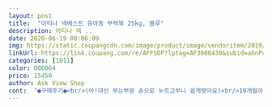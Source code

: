 ```yaml
---
layout: post 
title:  "아티나 넥베스트 유아동 부력복 25kg, 블루" 
description: 아티나 넥 ..
date: 2020-06-19 08:06:09 
img: https://static.coupangcdn.com/image/product/image/vendoritem/2019/04/22/3831061547/abe47ba2-4623-4b3a-b052-53c3888be630.jpg 
linkUrl: https://link.coupang.com/re/AFFSDP?lptag=AF3600438&subid=ahnPublicAsk&pageKey=112521977&itemId=338460939&vendorItemId=3831061547&traceid=V0-113-f79ca676e7e8c47e 
categories: [1011] 
color: 006064 
price: 15450 
author: Ask View Shop 
cont:  "●구매후기●<br/>(아!대신 부는부분 손으로 누르고부니 쉽게됏어요)<br/>19개월아기도 좋은지 한참을 갖고 놀더라는ㅋ<br/>1번튜브부터 바람을 넣고 2번튜브에 바람을 넣어야 해요.<br/><br/>25키로까지라니 오래 쓰길 바랍니다^^<br/>25키로까지쓰니 구멍나는게아닌이상 몇년쓸거같아요<br/>25킬로까지 감당 가능하다고 나와있는<br/>33갤아기  13키로 나가구요<br/>4세 32개월 15kg 남자아이 적당한 사이즈에요.<br/> 25kg까지 사용가능해서 아이만 거부감 없다면 오래 사용할수 있을것 같아요.<br/><br/>5세 여자아이가 사용할 계획이라서<br/>6세 아들내미 여름 준비로 구매했습니다.<br/><br/>✔️후기<br/>가격대비 안전하고 튼튼한 제품이에요 꼭 추천드려요.<br/><br/>가벼워서 아이가 안 쓸때도 어른 팔에 끼워서<br/>가슴쪽 잠금 버클에도 쉽게 풀어지지 않게<br/>간혹가다 물살이나 바람에 의해서<br/>같다는 생각이 들었어요.<br/> 일반적인 튜브는 바람을 빼고<br/>같이 눌러줘야 풀려요<br/>공기가 부족했는지 머리가 좀 아프더라구요.<br/><br/>공기주입은 90%만 넣어도 적당해요.<br/><br/>구명조끼보다 훨 좋은듯<br/>그래서 요제품써봤는데<br/>그래서 워터파크놀러갈때마다 좀 거슬렷어요<br/>그래서 이번에는 아티나 넥베스트에 도전했어요.<br/><br/>그러니 이제 이 지긋지긋한 코로나만 좀 끝나면<br/>그러면서 바닥이 바다라며 헤엄치는 시늉을 하네요<br/>그리고 버클은 2중 잠금입니다<br/>그리고 연결 부분이 든든한 버클형식으로 되어 있어서<br/>기본적으로 풍선부시는분들이라면 큰 어려움없이 잘 되실거같아요<br/>내년까지 큰아이가 잘 놀고<br/>냄새빠지라고 발코니에 하루정도 놔둘려구요.<br/><br/>너무 마음에 들어요.<br/><br/>넣기에는 좀 힘들더라구요.<br/> 바람 넣는게 다 그렇듯이<br/>다른 구명조끼같은 제품들은 다 커보이고<br/>다른거보다는 쉬운편이라고 하긴 해요.<br/><br/>다만 다른후기처럼 냄새가 많이 나긴 나네요.<br/><br/>다만 바람 빼려는데 고무가 참 빡빡합니다<br/>단일의 쨍쨍한 색이기 때문에<br/>단점은 여자인 제가 입으로 바람을 빵빵하게<br/>담배도 피우지않고 딱히 폐활량이 나쁘다고<br/>대체적으로 만족스러운 편이어서<br/>되게 쉽게 훅 불어졋어요<br/>둘째아이한테 물려주면 될 것 같습니다!!<br/>들어간 튜브가 어깨의 위아래에서 부력감을 주기 때문에<br/>만큼 여름에 초등학교 저학년 어린이들이<br/>많이 차지하는게 흠인데, 요 조끼는 그런 걱정이 없어서<br/>맘껏 물놀이를 할 수있는 가장 편리한 아이템이라고<br/>매년 바닥분수가 있는 공원이나<br/>몇년전에 다른 온라인 쇼핑몰에서<br/>모르긴 몰라도 하나두개쯤은 더 추가주문해야 할텐데<br/>목을 조인달까?  전 개인적으로 그느낌이 싫고 불편햇거든요<br/>무엇보다 동일 상품을 사용하셨던 분들의 리뷰가<br/>물놀이 한번 가려면 짐이 엄청 많잖아요!?<br/>물놀이갈때 짐도 많은데 바람빼면<br/>물놀이를 워낙 좋아해서<br/>물에들어갔을때 조끼가 물위로뜨면서<br/>뭣보다 아이가 맘에 들어해요<br/>바람 주입구도 두툼하고 큼직하게 튼튼해 보이고<br/>바람넣기 쉽다고 하는데<br/>바람빼고나니 부피가 확작아지니 들고다니기도 넘좋아요<br/>바람뺄때도 마개부분 손가락으로 잡고 누르면서 바람빼니<br/>바람을 빼면 정말 얇고 작기 때문에<br/>바람을 빼서 돌돌 말어주면 부피도 작아서 좋습니다.<br/><br/>박스크기가 생각보다 작았음.<br/><br/>버클은 원터치로 쉽게 잠금이 가능하지만 이중버클장착으로 쉽게 풀리진 않아요.<br/><br/>버클줄이는건 애기가 마른편이라서 최대치로 쫙줄여서<br/>보관하기가 힘들어서 어쩔 수 없이 부피를<br/>보통 성인인 우리가 써봐도 구명조끼는 입으면<br/>보통 잠금 푸는 부분과 조그맣게 튀어나온 부분도<br/>보통같앗으면 새로운거사서 해보자하면 겁이많아서<br/>보호자 입장에서는 좀 안심이 될 것 같아요.<br/><br/>부드럽고 말랑말랑한 느낌이라<br/>부피가 상당햇는데 올여름엔 요고로 정착입니당<br/>불상사가 어느정도 예비되는게 좋은 것 같아요.<br/><br/>불어보니 다른 튜브들보다<br/>사이에 핑크색상이 이미 동나버려서<br/>사이즈맞는거 찾기가 넘 힘들더라구요<br/>사진에는 녹색 단일 색상으로 보이던데<br/>색깔도 정말 멀리서도 한눈에 들어올 수 있는<br/>색상도 사진보다 실물이 훨씬 나아요ㅋㅋ<br/>색상도 형광이라 금방 눈에 띄어서 좋구요<br/>생각 안하고 살았는데 바람 집어넣다가<br/>생각합니다.<br/> 가격도 저렴하고,<br/>설명이나 후기에 꼭 입으로 불라고해서 입으로 불엇고<br/>손가락이 아플정도에요<br/>손펌프 조심해서 잘 사용하니 괜찮네요<br/>수영장가서 거부할까봐 목욕할때 미리 적응시키기 위해서 미리 준비했어요.<br/><br/>수영장같은데가거나해서 늘 튜브담당인 남편이 바람넣고뺄때<br/>수월하게됏구요<br/>스윔비 , 자동차 보행기튜브 다거부했어요.<br/> 무서워 하더라구요.<br/><br/>신랑이 다시 입으로 해보고는<br/>실제로 받아보니, 겉은 투명한 푸른색이고<br/>아이들이 중간에 놀다 풀르지 못하기 때문에<br/>아직 5킬로 여유가 있어서 딱 예쁘게 맞는 것 같아요!<br/>아직 실전에서 사용해보지는 않았지만<br/>아직 풀장이나 욕조에서 사용한것은 아니지만 맘에 드네요<br/>아직도 잘 쓰고 있어서 믿고 아이꺼도 구매했습니다.<br/><br/>아티나 성인용 구명조끼를 구매해서<br/>안전상으로는 빡빡한게 좋은건데 보관하려 바람 빼려니<br/>안쪽에 녹색으로 되어 투톤 색깔이네요<br/>애기가 날씬한편인지라  더 그랫구요<br/>애기가입어보더니 좋은지 막 뛰어다니더라구요<br/>애기들은 그런거쓰면 더더욱 불편할거같았구요<br/>어느정도 바람이 좀 투입되면 그 담부터는 쉬운데<br/>어린 아이가 혼자 벗기에는 좀 힘들 것 같아요!<br/>어린 아이에겐 좋은거 같아요(가지고 놀다 풀릴수 있으니까요)<br/>어차피 어린 아이들이 많은 집이라서<br/>엄청 안 빠지네요<br/>여름에 물놀이가서 아기 수영연습 시킬려고 평이 좋아서 선택함.<br/><br/>올해는 새로운거에 도전해볼려고삿네요<br/>요고는 색깔부터 맘에들엇는지 해보자니까 바로 오케이해서<br/>요즘 한창 핑크핑크좋아해서 핑크에빠져있는지라<br/>우리 아이가 사고 안치고 제대로 놀고 있나<br/>움직이기도 괜찮은거 같아요<br/>워터파크, 계곡과 바다에 몇번씩 다니는데<br/>유아용 구명조끼도 작아져서 못 입겠네요!<br/>이때동안 타사제품 튜브 다 거부하고 넥베스트에 적응한것 같아 다행이에요.<br/>  수영장가서도 꼭 적응하길 바라며<br/>이번 제품을 사용해보고 그때 다른 색상으로<br/>이아이 저아이 섞인 상태에서<br/>이음새가 단단하니까<br/>이제 34개월 되어가는 아이인데 사이즈는 괜찮네요<br/>이제 본격적으로 여름이 되어 물놀이를 가게되면<br/>이중튜브로 설계되어있어 외튜브에 바람이 빠져도 내부튜브로 이중적 보호가 되어 안정감이 있어요.<br/><br/>일단 조끼식으로 디자인 되어있고 바람이 빵빵하게<br/>입으로는 영 힘들어서 작은 손펌프 사용했어요.<br/><br/>작년까진 보행기튜브 썻는데<br/>잠금 해제 버튼이 하나 더 있네요.<br/><br/>장점부터 말하자며<br/>저 또한 이번 여름에 잘 사용할 수 있을 것 같아요.<br/><br/>저처럼 어린 자녀가 있으신 부모님들은 아시겠지만<br/>좋을 것 같은데 말이죠 ㅠㅠ<br/>주문해도 괜찮을 것 같다는 생각이 드네요.<br/><br/>지레 겁먹고 거부부터하는 애기인데<br/>집에있는건 바람넣는게아니고 자체적으로 부피있는거라<br/>쨍쨍한 핑크색을 원했는데 잠깐 고민하던<br/>쪼꼼 놀랫어요ㅎ<br/>착용불편함도 없고 안정감이 있어 아이도 적응을 잘한것 같아요.<br/><br/>착용샷은 20킬로 여자 유치원 아이 사진입니다<br/>착용해보니 딱됐더라구요 쉽게 빠질거같진않앗어요<br/>처음 박스에 포장되어 왔는데<br/>처음 본 물건인데도 아이는 팔을 넣어봅니다^^;<br/>처음에 아이가 무서워 했지만 손잡아주고 천천히 적응시켰더니 잼있어하네요.<br/><br/>처음에 집에 있는 펌프로 넣었다가 이상함을 감지하고 입으로 불어넣었어요.<br/> ^^;<br/>처음에는 요령이 없어서 그런지<br/>첫바람을 주입하는게 너무 힘들었어요.<br/><br/>크기도 작고 가벼워서 갖고 다니기 딱 좋아요.<br/><br/>튜브가 날라가거나 아이 몸에서 빠져버리는<br/>펌프없이 입으로만 바람불어도 간편하게 완성가능하더라구요.<br/><br/>피서를 떠나면 정말 유용하게 사용될 수 있을 것 같아요.<br/><br/>핑크주문햇는데 보자마자 자기꺼인지 알고 달려오더라구요<br/>할 수 없이 그린색을 주문했습니다.<br/><br/>확인하기도 편한 것 같아요.<br/><br/>휴가때 짐많은 저희집 같은 경우에 꼭 필요한 제품인 것<br/>흔히 볼 수 있는 튜브형보다 훨씬 더 착용감이 있는 것 같아요<br/>힘들어보엿는데 요고는 넘쉽게되서 안미안해도되겟어요<br/>(아!대신 부는부분 손으로 누르고부니 쉽게됏어요)<br/>19개월아기도 좋은지 한참을 갖고 놀더라는ㅋ<br/>1번튜브부터 바람을 넣고 2번튜브에 바람을 넣어야 해요.<br/><br/>25키로까지라니 오래 쓰길 바랍니다^^<br/>25키로까지쓰니 구멍나는게아닌이상 몇년쓸거같아요<br/>25킬로까지 감당 가능하다고 나와있는<br/>33갤아기  13키로 나가구요<br/>4세 32개월 15kg 남자아이 적당한 사이즈에요.<br/> 25kg까지 사용가능해서 아이만 거부감 없다면 오래 사용할수 있을것 같아요.<br/><br/>5세 여자아이가 사용할 계획이라서<br/>6세 아들내미 여름 준비로 구매했습니다.<br/><br/>✔️후기<br/>가격대비 안전하고 튼튼한 제품이에요 꼭 추천드려요.<br/><br/>가벼워서 아이가 안 쓸때도 어른 팔에 끼워서<br/>가슴쪽 잠금 버클에도 쉽게 풀어지지 않게<br/>간혹가다 물살이나 바람에 의해서<br/>같다는 생각이 들었어요.<br/> 일반적인 튜브는 바람을 빼고<br/>같이 눌러줘야 풀려요<br/>공기가 부족했는지 머리가 좀 아프더라구요.<br/><br/>공기주입은 90%만 넣어도 적당해요.<br/><br/>구명조끼보다 훨 좋은듯<br/>그래서 요제품써봤는데<br/>그래서 워터파크놀러갈때마다 좀 거슬렷어요<br/>그래서 이번에는 아티나 넥베스트에 도전했어요.<br/><br/>그러니 이제 이 지긋지긋한 코로나만 좀 끝나면<br/>그러면서 바닥이 바다라며 헤엄치는 시늉을 하네요<br/>그리고 버클은 2중 잠금입니다<br/>그리고 연결 부분이 든든한 버클형식으로 되어 있어서<br/>기본적으로 풍선부시는분들이라면 큰 어려움없이 잘 되실거같아요<br/>내년까지 큰아이가 잘 놀고<br/>냄새빠지라고 발코니에 하루정도 놔둘려구요.<br/><br/>너무 마음에 들어요.<br/><br/>넣기에는 좀 힘들더라구요.<br/> 바람 넣는게 다 그렇듯이<br/>다른 구명조끼같은 제품들은 다 커보이고<br/>다른거보다는 쉬운편이라고 하긴 해요.<br/><br/>다만 다른후기처럼 냄새가 많이 나긴 나네요.<br/><br/>다만 바람 빼려는데 고무가 참 빡빡합니다<br/>단일의 쨍쨍한 색이기 때문에<br/>단점은 여자인 제가 입으로 바람을 빵빵하게<br/>담배도 피우지않고 딱히 폐활량이 나쁘다고<br/>대체적으로 만족스러운 편이어서<br/>되게 쉽게 훅 불어졋어요<br/>둘째아이한테 물려주면 될 것 같습니다!!<br/>들어간 튜브가 어깨의 위아래에서 부력감을 주기 때문에<br/>만큼 여름에 초등학교 저학년 어린이들이<br/>많이 차지하는게 흠인데, 요 조끼는 그런 걱정이 없어서<br/>맘껏 물놀이를 할 수있는 가장 편리한 아이템이라고<br/>매년 바닥분수가 있는 공원이나<br/>몇년전에 다른 온라인 쇼핑몰에서<br/>모르긴 몰라도 하나두개쯤은 더 추가주문해야 할텐데<br/>목을 조인달까?  전 개인적으로 그느낌이 싫고 불편햇거든요<br/>무엇보다 동일 상품을 사용하셨던 분들의 리뷰가<br/>물놀이 한번 가려면 짐이 엄청 많잖아요!?<br/>물놀이갈때 짐도 많은데 바람빼면<br/>물놀이를 워낙 좋아해서<br/>물에들어갔을때 조끼가 물위로뜨면서<br/>뭣보다 아이가 맘에 들어해요<br/>바람 주입구도 두툼하고 큼직하게 튼튼해 보이고<br/>바람넣기 쉽다고 하는데<br/>바람빼고나니 부피가 확작아지니 들고다니기도 넘좋아요<br/>바람뺄때도 마개부분 손가락으로 잡고 누르면서 바람빼니<br/>바람을 빼면 정말 얇고 작기 때문에<br/>바람을 빼서 돌돌 말어주면 부피도 작아서 좋습니다.<br/><br/>박스크기가 생각보다 작았음.<br/><br/>버클은 원터치로 쉽게 잠금이 가능하지만 이중버클장착으로 쉽게 풀리진 않아요.<br/><br/>버클줄이는건 애기가 마른편이라서 최대치로 쫙줄여서<br/>보관하기가 힘들어서 어쩔 수 없이 부피를<br/>보통 성인인 우리가 써봐도 구명조끼는 입으면<br/>보통 잠금 푸는 부분과 조그맣게 튀어나온 부분도<br/>보통같앗으면 새로운거사서 해보자하면 겁이많아서<br/>보호자 입장에서는 좀 안심이 될 것 같아요.<br/><br/>부드럽고 말랑말랑한 느낌이라<br/>부피가 상당햇는데 올여름엔 요고로 정착입니당<br/>불상사가 어느정도 예비되는게 좋은 것 같아요.<br/><br/>불어보니 다른 튜브들보다<br/>사이에 핑크색상이 이미 동나버려서<br/>사이즈맞는거 찾기가 넘 힘들더라구요<br/>사진에는 녹색 단일 색상으로 보이던데<br/>색깔도 정말 멀리서도 한눈에 들어올 수 있는<br/>색상도 사진보다 실물이 훨씬 나아요ㅋㅋ<br/>색상도 형광이라 금방 눈에 띄어서 좋구요<br/>생각 안하고 살았는데 바람 집어넣다가<br/>생각합니다.<br/> 가격도 저렴하고,<br/>설명이나 후기에 꼭 입으로 불라고해서 입으로 불엇고<br/>손가락이 아플정도에요<br/>손펌프 조심해서 잘 사용하니 괜찮네요<br/>수영장가서 거부할까봐 목욕할때 미리 적응시키기 위해서 미리 준비했어요.<br/><br/>수영장같은데가거나해서 늘 튜브담당인 남편이 바람넣고뺄때<br/>수월하게됏구요<br/>스윔비 , 자동차 보행기튜브 다거부했어요.<br/> 무서워 하더라구요.<br/><br/>신랑이 다시 입으로 해보고는<br/>실제로 받아보니, 겉은 투명한 푸른색이고<br/>아이들이 중간에 놀다 풀르지 못하기 때문에<br/>아직 5킬로 여유가 있어서 딱 예쁘게 맞는 것 같아요!<br/>아직 실전에서 사용해보지는 않았지만<br/>아직 풀장이나 욕조에서 사용한것은 아니지만 맘에 드네요<br/>아직도 잘 쓰고 있어서 믿고 아이꺼도 구매했습니다.<br/><br/>아티나 성인용 구명조끼를 구매해서<br/>안전상으로는 빡빡한게 좋은건데 보관하려 바람 빼려니<br/>안쪽에 녹색으로 되어 투톤 색깔이네요<br/>애기가 날씬한편인지라  더 그랫구요<br/>애기가입어보더니 좋은지 막 뛰어다니더라구요<br/>애기들은 그런거쓰면 더더욱 불편할거같았구요<br/>어느정도 바람이 좀 투입되면 그 담부터는 쉬운데<br/>어린 아이가 혼자 벗기에는 좀 힘들 것 같아요!<br/>어린 아이에겐 좋은거 같아요(가지고 놀다 풀릴수 있으니까요)<br/>어차피 어린 아이들이 많은 집이라서<br/>엄청 안 빠지네요<br/>여름에 물놀이가서 아기 수영연습 시킬려고 평이 좋아서 선택함.<br/><br/>올해는 새로운거에 도전해볼려고삿네요<br/>요고는 색깔부터 맘에들엇는지 해보자니까 바로 오케이해서<br/>요즘 한창 핑크핑크좋아해서 핑크에빠져있는지라<br/>우리 아이가 사고 안치고 제대로 놀고 있나<br/>움직이기도 괜찮은거 같아요<br/>워터파크, 계곡과 바다에 몇번씩 다니는데<br/>유아용 구명조끼도 작아져서 못 입겠네요!<br/>이때동안 타사제품 튜브 다 거부하고 넥베스트에 적응한것 같아 다행이에요.<br/>  수영장가서도 꼭 적응하길 바라며<br/>이번 제품을 사용해보고 그때 다른 색상으로<br/>이아이 저아이 섞인 상태에서<br/>이음새가 단단하니까<br/>이제 34개월 되어가는 아이인데 사이즈는 괜찮네요<br/>이제 본격적으로 여름이 되어 물놀이를 가게되면<br/>이중튜브로 설계되어있어 외튜브에 바람이 빠져도 내부튜브로 이중적 보호가 되어 안정감이 있어요.<br/><br/>일단 조끼식으로 디자인 되어있고 바람이 빵빵하게<br/>입으로는 영 힘들어서 작은 손펌프 사용했어요.<br/><br/>작년까진 보행기튜브 썻는데<br/>잠금 해제 버튼이 하나 더 있네요.<br/><br/>장점부터 말하자며<br/>저 또한 이번 여름에 잘 사용할 수 있을 것 같아요.<br/><br/>저처럼 어린 자녀가 있으신 부모님들은 아시겠지만<br/>좋을 것 같은데 말이죠 ㅠㅠ<br/>주문해도 괜찮을 것 같다는 생각이 드네요.<br/><br/>지레 겁먹고 거부부터하는 애기인데<br/>집에있는건 바람넣는게아니고 자체적으로 부피있는거라<br/>쨍쨍한 핑크색을 원했는데 잠깐 고민하던<br/>쪼꼼 놀랫어요ㅎ<br/>착용불편함도 없고 안정감이 있어 아이도 적응을 잘한것 같아요.<br/><br/>착용샷은 20킬로 여자 유치원 아이 사진입니다<br/>착용해보니 딱됐더라구요 쉽게 빠질거같진않앗어요<br/>처음 박스에 포장되어 왔는데<br/>처음 본 물건인데도 아이는 팔을 넣어봅니다^^;<br/>처음에 아이가 무서워 했지만 손잡아주고 천천히 적응시켰더니 잼있어하네요.<br/><br/>처음에 집에 있는 펌프로 넣었다가 이상함을 감지하고 입으로 불어넣었어요.<br/> ^^;<br/>처음에는 요령이 없어서 그런지<br/>첫바람을 주입하는게 너무 힘들었어요.<br/><br/>크기도 작고 가벼워서 갖고 다니기 딱 좋아요.<br/><br/>튜브가 날라가거나 아이 몸에서 빠져버리는<br/>펌프없이 입으로만 바람불어도 간편하게 완성가능하더라구요.<br/><br/>피서를 떠나면 정말 유용하게 사용될 수 있을 것 같아요.<br/><br/>핑크주문햇는데 보자마자 자기꺼인지 알고 달려오더라구요<br/>할 수 없이 그린색을 주문했습니다.<br/><br/>확인하기도 편한 것 같아요.<br/><br/>휴가때 짐많은 저희집 같은 경우에 꼭 필요한 제품인 것<br/>흔히 볼 수 있는 튜브형보다 훨씬 더 착용감이 있는 것 같아요<br/>힘들어보엿는데 요고는 넘쉽게되서 안미안해도되겟어요<br/>(아!대신 부는부분 손으로 누르고부니 쉽게됏어요)<br/>19개월아기도 좋은지 한참을 갖고 놀더라는ㅋ<br/>1번튜브부터 바람을 넣고 2번튜브에 바람을 넣어야 해요.<br/><br/>25키로까지라니 오래 쓰길 바랍니다^^<br/>25키로까지쓰니 구멍나는게아닌이상 몇년쓸거같아요<br/>25킬로까지 감당 가능하다고 나와있는<br/>33갤아기  13키로 나가구요<br/>4세 32개월 15kg 남자아이 적당한 사이즈에요.<br/> 25kg까지 사용가능해서 아이만 거부감 없다면 오래 사용할수 있을것 같아요.<br/><br/>5세 여자아이가 사용할 계획이라서<br/>6세 아들내미 여름 준비로 구매했습니다.<br/><br/>✔️후기<br/>가격대비 안전하고 튼튼한 제품이에요 꼭 추천드려요.<br/><br/>가벼워서 아이가 안 쓸때도 어른 팔에 끼워서<br/>가슴쪽 잠금 버클에도 쉽게 풀어지지 않게<br/>간혹가다 물살이나 바람에 의해서<br/>같다는 생각이 들었어요.<br/> 일반적인 튜브는 바람을 빼고<br/>같이 눌러줘야 풀려요<br/>공기가 부족했는지 머리가 좀 아프더라구요.<br/><br/>공기주입은 90%만 넣어도 적당해요.<br/><br/>구명조끼보다 훨 좋은듯<br/>그래서 요제품써봤는데<br/>그래서 워터파크놀러갈때마다 좀 거슬렷어요<br/>그래서 이번에는 아티나 넥베스트에 도전했어요.<br/><br/>그러니 이제 이 지긋지긋한 코로나만 좀 끝나면<br/>그러면서 바닥이 바다라며 헤엄치는 시늉을 하네요<br/>그리고 버클은 2중 잠금입니다<br/>그리고 연결 부분이 든든한 버클형식으로 되어 있어서<br/>기본적으로 풍선부시는분들이라면 큰 어려움없이 잘 되실거같아요<br/>내년까지 큰아이가 잘 놀고<br/>냄새빠지라고 발코니에 하루정도 놔둘려구요.<br/><br/>너무 마음에 들어요.<br/><br/>넣기에는 좀 힘들더라구요.<br/> 바람 넣는게 다 그렇듯이<br/>다른 구명조끼같은 제품들은 다 커보이고<br/>다른거보다는 쉬운편이라고 하긴 해요.<br/><br/>다만 다른후기처럼 냄새가 많이 나긴 나네요.<br/><br/>다만 바람 빼려는데 고무가 참 빡빡합니다<br/>단일의 쨍쨍한 색이기 때문에<br/>단점은 여자인 제가 입으로 바람을 빵빵하게<br/>담배도 피우지않고 딱히 폐활량이 나쁘다고<br/>대체적으로 만족스러운 편이어서<br/>되게 쉽게 훅 불어졋어요<br/>둘째아이한테 물려주면 될 것 같습니다!!<br/>들어간 튜브가 어깨의 위아래에서 부력감을 주기 때문에<br/>만큼 여름에 초등학교 저학년 어린이들이<br/>많이 차지하는게 흠인데, 요 조끼는 그런 걱정이 없어서<br/>맘껏 물놀이를 할 수있는 가장 편리한 아이템이라고<br/>매년 바닥분수가 있는 공원이나<br/>몇년전에 다른 온라인 쇼핑몰에서<br/>모르긴 몰라도 하나두개쯤은 더 추가주문해야 할텐데<br/>목을 조인달까?  전 개인적으로 그느낌이 싫고 불편햇거든요<br/>무엇보다 동일 상품을 사용하셨던 분들의 리뷰가<br/>물놀이 한번 가려면 짐이 엄청 많잖아요!?<br/>물놀이갈때 짐도 많은데 바람빼면<br/>물놀이를 워낙 좋아해서<br/>물에들어갔을때 조끼가 물위로뜨면서<br/>뭣보다 아이가 맘에 들어해요<br/>바람 주입구도 두툼하고 큼직하게 튼튼해 보이고<br/>바람넣기 쉽다고 하는데<br/>바람빼고나니 부피가 확작아지니 들고다니기도 넘좋아요<br/>바람뺄때도 마개부분 손가락으로 잡고 누르면서 바람빼니<br/>바람을 빼면 정말 얇고 작기 때문에<br/>바람을 빼서 돌돌 말어주면 부피도 작아서 좋습니다.<br/><br/>박스크기가 생각보다 작았음.<br/><br/>버클은 원터치로 쉽게 잠금이 가능하지만 이중버클장착으로 쉽게 풀리진 않아요.<br/><br/>버클줄이는건 애기가 마른편이라서 최대치로 쫙줄여서<br/>보관하기가 힘들어서 어쩔 수 없이 부피를<br/>보통 성인인 우리가 써봐도 구명조끼는 입으면<br/>보통 잠금 푸는 부분과 조그맣게 튀어나온 부분도<br/>보통같앗으면 새로운거사서 해보자하면 겁이많아서<br/>보호자 입장에서는 좀 안심이 될 것 같아요.<br/><br/>부드럽고 말랑말랑한 느낌이라<br/>부피가 상당햇는데 올여름엔 요고로 정착입니당<br/>불상사가 어느정도 예비되는게 좋은 것 같아요.<br/><br/>불어보니 다른 튜브들보다<br/>사이에 핑크색상이 이미 동나버려서<br/>사이즈맞는거 찾기가 넘 힘들더라구요<br/>사진에는 녹색 단일 색상으로 보이던데<br/>색깔도 정말 멀리서도 한눈에 들어올 수 있는<br/>색상도 사진보다 실물이 훨씬 나아요ㅋㅋ<br/>색상도 형광이라 금방 눈에 띄어서 좋구요<br/>생각 안하고 살았는데 바람 집어넣다가<br/>생각합니다.<br/> 가격도 저렴하고,<br/>설명이나 후기에 꼭 입으로 불라고해서 입으로 불엇고<br/>손가락이 아플정도에요<br/>손펌프 조심해서 잘 사용하니 괜찮네요<br/>수영장가서 거부할까봐 목욕할때 미리 적응시키기 위해서 미리 준비했어요.<br/><br/>수영장같은데가거나해서 늘 튜브담당인 남편이 바람넣고뺄때<br/>수월하게됏구요<br/>스윔비 , 자동차 보행기튜브 다거부했어요.<br/> 무서워 하더라구요.<br/><br/>신랑이 다시 입으로 해보고는<br/>실제로 받아보니, 겉은 투명한 푸른색이고<br/>아이들이 중간에 놀다 풀르지 못하기 때문에<br/>아직 5킬로 여유가 있어서 딱 예쁘게 맞는 것 같아요!<br/>아직 실전에서 사용해보지는 않았지만<br/>아직 풀장이나 욕조에서 사용한것은 아니지만 맘에 드네요<br/>아직도 잘 쓰고 있어서 믿고 아이꺼도 구매했습니다.<br/><br/>아티나 성인용 구명조끼를 구매해서<br/>안전상으로는 빡빡한게 좋은건데 보관하려 바람 빼려니<br/>안쪽에 녹색으로 되어 투톤 색깔이네요<br/>애기가 날씬한편인지라  더 그랫구요<br/>애기가입어보더니 좋은지 막 뛰어다니더라구요<br/>애기들은 그런거쓰면 더더욱 불편할거같았구요<br/>어느정도 바람이 좀 투입되면 그 담부터는 쉬운데<br/>어린 아이가 혼자 벗기에는 좀 힘들 것 같아요!<br/>어린 아이에겐 좋은거 같아요(가지고 놀다 풀릴수 있으니까요)<br/>어차피 어린 아이들이 많은 집이라서<br/>엄청 안 빠지네요<br/>여름에 물놀이가서 아기 수영연습 시킬려고 평이 좋아서 선택함.<br/><br/>올해는 새로운거에 도전해볼려고삿네요<br/>요고는 색깔부터 맘에들엇는지 해보자니까 바로 오케이해서<br/>요즘 한창 핑크핑크좋아해서 핑크에빠져있는지라<br/>우리 아이가 사고 안치고 제대로 놀고 있나<br/>움직이기도 괜찮은거 같아요<br/>워터파크, 계곡과 바다에 몇번씩 다니는데<br/>유아용 구명조끼도 작아져서 못 입겠네요!<br/>이때동안 타사제품 튜브 다 거부하고 넥베스트에 적응한것 같아 다행이에요.<br/>  수영장가서도 꼭 적응하길 바라며<br/>이번 제품을 사용해보고 그때 다른 색상으로<br/>이아이 저아이 섞인 상태에서<br/>이음새가 단단하니까<br/>이제 34개월 되어가는 아이인데 사이즈는 괜찮네요<br/>이제 본격적으로 여름이 되어 물놀이를 가게되면<br/>이중튜브로 설계되어있어 외튜브에 바람이 빠져도 내부튜브로 이중적 보호가 되어 안정감이 있어요.<br/><br/>일단 조끼식으로 디자인 되어있고 바람이 빵빵하게<br/>입으로는 영 힘들어서 작은 손펌프 사용했어요.<br/><br/>작년까진 보행기튜브 썻는데<br/>잠금 해제 버튼이 하나 더 있네요.<br/><br/>장점부터 말하자며<br/>저 또한 이번 여름에 잘 사용할 수 있을 것 같아요.<br/><br/>저처럼 어린 자녀가 있으신 부모님들은 아시겠지만<br/>좋을 것 같은데 말이죠 ㅠㅠ<br/>주문해도 괜찮을 것 같다는 생각이 드네요.<br/><br/>지레 겁먹고 거부부터하는 애기인데<br/>집에있는건 바람넣는게아니고 자체적으로 부피있는거라<br/>쨍쨍한 핑크색을 원했는데 잠깐 고민하던<br/>쪼꼼 놀랫어요ㅎ<br/>착용불편함도 없고 안정감이 있어 아이도 적응을 잘한것 같아요.<br/><br/>착용샷은 20킬로 여자 유치원 아이 사진입니다<br/>착용해보니 딱됐더라구요 쉽게 빠질거같진않앗어요<br/>처음 박스에 포장되어 왔는데<br/>처음 본 물건인데도 아이는 팔을 넣어봅니다^^;<br/>처음에 아이가 무서워 했지만 손잡아주고 천천히 적응시켰더니 잼있어하네요.<br/><br/>처음에 집에 있는 펌프로 넣었다가 이상함을 감지하고 입으로 불어넣었어요.<br/> ^^;<br/>처음에는 요령이 없어서 그런지<br/>첫바람을 주입하는게 너무 힘들었어요.<br/><br/>크기도 작고 가벼워서 갖고 다니기 딱 좋아요.<br/><br/>튜브가 날라가거나 아이 몸에서 빠져버리는<br/>펌프없이 입으로만 바람불어도 간편하게 완성가능하더라구요.<br/><br/>피서를 떠나면 정말 유용하게 사용될 수 있을 것 같아요.<br/><br/>핑크주문햇는데 보자마자 자기꺼인지 알고 달려오더라구요<br/>할 수 없이 그린색을 주문했습니다.<br/><br/>확인하기도 편한 것 같아요.<br/><br/>휴가때 짐많은 저희집 같은 경우에 꼭 필요한 제품인 것<br/>흔히 볼 수 있는 튜브형보다 훨씬 더 착용감이 있는 것 같아요<br/>힘들어보엿는데 요고는 넘쉽게되서 안미안해도되겟어요<br/>(아!대신 부는부분 손으로 누르고부니 쉽게됏어요)<br/>19개월아기도 좋은지 한참을 갖고 놀더라는ㅋ<br/>1번튜브부터 바람을 넣고 2번튜브에 바람을 넣어야 해요.<br/><br/>25키로까지라니 오래 쓰길 바랍니다^^<br/>25키로까지쓰니 구멍나는게아닌이상 몇년쓸거같아요<br/>25킬로까지 감당 가능하다고 나와있는<br/>33갤아기  13키로 나가구요<br/>4세 32개월 15kg 남자아이 적당한 사이즈에요.<br/> 25kg까지 사용가능해서 아이만 거부감 없다면 오래 사용할수 있을것 같아요.<br/><br/>5세 여자아이가 사용할 계획이라서<br/>6세 아들내미 여름 준비로 구매했습니다.<br/><br/>✔️후기<br/>가격대비 안전하고 튼튼한 제품이에요 꼭 추천드려요.<br/><br/>가벼워서 아이가 안 쓸때도 어른 팔에 끼워서<br/>가슴쪽 잠금 버클에도 쉽게 풀어지지 않게<br/>간혹가다 물살이나 바람에 의해서<br/>같다는 생각이 들었어요.<br/> 일반적인 튜브는 바람을 빼고<br/>같이 눌러줘야 풀려요<br/>공기가 부족했는지 머리가 좀 아프더라구요.<br/><br/>공기주입은 90%만 넣어도 적당해요.<br/><br/>구명조끼보다 훨 좋은듯<br/>그래서 요제품써봤는데<br/>그래서 워터파크놀러갈때마다 좀 거슬렷어요<br/>그래서 이번에는 아티나 넥베스트에 도전했어요.<br/><br/>그러니 이제 이 지긋지긋한 코로나만 좀 끝나면<br/>그러면서 바닥이 바다라며 헤엄치는 시늉을 하네요<br/>그리고 버클은 2중 잠금입니다<br/>그리고 연결 부분이 든든한 버클형식으로 되어 있어서<br/>기본적으로 풍선부시는분들이라면 큰 어려움없이 잘 되실거같아요<br/>내년까지 큰아이가 잘 놀고<br/>냄새빠지라고 발코니에 하루정도 놔둘려구요.<br/><br/>너무 마음에 들어요.<br/><br/>넣기에는 좀 힘들더라구요.<br/> 바람 넣는게 다 그렇듯이<br/>다른 구명조끼같은 제품들은 다 커보이고<br/>다른거보다는 쉬운편이라고 하긴 해요.<br/><br/>다만 다른후기처럼 냄새가 많이 나긴 나네요.<br/><br/>다만 바람 빼려는데 고무가 참 빡빡합니다<br/>단일의 쨍쨍한 색이기 때문에<br/>단점은 여자인 제가 입으로 바람을 빵빵하게<br/>담배도 피우지않고 딱히 폐활량이 나쁘다고<br/>대체적으로 만족스러운 편이어서<br/>되게 쉽게 훅 불어졋어요<br/>둘째아이한테 물려주면 될 것 같습니다!!<br/>들어간 튜브가 어깨의 위아래에서 부력감을 주기 때문에<br/>만큼 여름에 초등학교 저학년 어린이들이<br/>많이 차지하는게 흠인데, 요 조끼는 그런 걱정이 없어서<br/>맘껏 물놀이를 할 수있는 가장 편리한 아이템이라고<br/>매년 바닥분수가 있는 공원이나<br/>몇년전에 다른 온라인 쇼핑몰에서<br/>모르긴 몰라도 하나두개쯤은 더 추가주문해야 할텐데<br/>목을 조인달까?  전 개인적으로 그느낌이 싫고 불편햇거든요<br/>무엇보다 동일 상품을 사용하셨던 분들의 리뷰가<br/>물놀이 한번 가려면 짐이 엄청 많잖아요!?<br/>물놀이갈때 짐도 많은데 바람빼면<br/>물놀이를 워낙 좋아해서<br/>물에들어갔을때 조끼가 물위로뜨면서<br/>뭣보다 아이가 맘에 들어해요<br/>바람 주입구도 두툼하고 큼직하게 튼튼해 보이고<br/>바람넣기 쉽다고 하는데<br/>바람빼고나니 부피가 확작아지니 들고다니기도 넘좋아요<br/>바람뺄때도 마개부분 손가락으로 잡고 누르면서 바람빼니<br/>바람을 빼면 정말 얇고 작기 때문에<br/>바람을 빼서 돌돌 말어주면 부피도 작아서 좋습니다.<br/><br/>박스크기가 생각보다 작았음.<br/><br/>버클은 원터치로 쉽게 잠금이 가능하지만 이중버클장착으로 쉽게 풀리진 않아요.<br/><br/>버클줄이는건 애기가 마른편이라서 최대치로 쫙줄여서<br/>보관하기가 힘들어서 어쩔 수 없이 부피를<br/>보통 성인인 우리가 써봐도 구명조끼는 입으면<br/>보통 잠금 푸는 부분과 조그맣게 튀어나온 부분도<br/>보통같앗으면 새로운거사서 해보자하면 겁이많아서<br/>보호자 입장에서는 좀 안심이 될 것 같아요.<br/><br/>부드럽고 말랑말랑한 느낌이라<br/>부피가 상당햇는데 올여름엔 요고로 정착입니당<br/>불상사가 어느정도 예비되는게 좋은 것 같아요.<br/><br/>불어보니 다른 튜브들보다<br/>사이에 핑크색상이 이미 동나버려서<br/>사이즈맞는거 찾기가 넘 힘들더라구요<br/>사진에는 녹색 단일 색상으로 보이던데<br/>색깔도 정말 멀리서도 한눈에 들어올 수 있는<br/>색상도 사진보다 실물이 훨씬 나아요ㅋㅋ<br/>색상도 형광이라 금방 눈에 띄어서 좋구요<br/>생각 안하고 살았는데 바람 집어넣다가<br/>생각합니다.<br/> 가격도 저렴하고,<br/>설명이나 후기에 꼭 입으로 불라고해서 입으로 불엇고<br/>손가락이 아플정도에요<br/>손펌프 조심해서 잘 사용하니 괜찮네요<br/>수영장가서 거부할까봐 목욕할때 미리 적응시키기 위해서 미리 준비했어요.<br/><br/>수영장같은데가거나해서 늘 튜브담당인 남편이 바람넣고뺄때<br/>수월하게됏구요<br/>스윔비 , 자동차 보행기튜브 다거부했어요.<br/> 무서워 하더라구요.<br/><br/>신랑이 다시 입으로 해보고는<br/>실제로 받아보니, 겉은 투명한 푸른색이고<br/>아이들이 중간에 놀다 풀르지 못하기 때문에<br/>아직 5킬로 여유가 있어서 딱 예쁘게 맞는 것 같아요!<br/>아직 실전에서 사용해보지는 않았지만<br/>아직 풀장이나 욕조에서 사용한것은 아니지만 맘에 드네요<br/>아직도 잘 쓰고 있어서 믿고 아이꺼도 구매했습니다.<br/><br/>아티나 성인용 구명조끼를 구매해서<br/>안전상으로는 빡빡한게 좋은건데 보관하려 바람 빼려니<br/>안쪽에 녹색으로 되어 투톤 색깔이네요<br/>애기가 날씬한편인지라  더 그랫구요<br/>애기가입어보더니 좋은지 막 뛰어다니더라구요<br/>애기들은 그런거쓰면 더더욱 불편할거같았구요<br/>어느정도 바람이 좀 투입되면 그 담부터는 쉬운데<br/>어린 아이가 혼자 벗기에는 좀 힘들 것 같아요!<br/>어린 아이에겐 좋은거 같아요(가지고 놀다 풀릴수 있으니까요)<br/>어차피 어린 아이들이 많은 집이라서<br/>엄청 안 빠지네요<br/>여름에 물놀이가서 아기 수영연습 시킬려고 평이 좋아서 선택함.<br/><br/>올해는 새로운거에 도전해볼려고삿네요<br/>요고는 색깔부터 맘에들엇는지 해보자니까 바로 오케이해서<br/>요즘 한창 핑크핑크좋아해서 핑크에빠져있는지라<br/>우리 아이가 사고 안치고 제대로 놀고 있나<br/>움직이기도 괜찮은거 같아요<br/>워터파크, 계곡과 바다에 몇번씩 다니는데<br/>유아용 구명조끼도 작아져서 못 입겠네요!<br/>이때동안 타사제품 튜브 다 거부하고 넥베스트에 적응한것 같아 다행이에요.<br/>  수영장가서도 꼭 적응하길 바라며<br/>이번 제품을 사용해보고 그때 다른 색상으로<br/>이아이 저아이 섞인 상태에서<br/>이음새가 단단하니까<br/>이제 34개월 되어가는 아이인데 사이즈는 괜찮네요<br/>이제 본격적으로 여름이 되어 물놀이를 가게되면<br/>이중튜브로 설계되어있어 외튜브에 바람이 빠져도 내부튜브로 이중적 보호가 되어 안정감이 있어요.<br/><br/>일단 조끼식으로 디자인 되어있고 바람이 빵빵하게<br/>입으로는 영 힘들어서 작은 손펌프 사용했어요.<br/><br/>작년까진 보행기튜브 썻는데<br/>잠금 해제 버튼이 하나 더 있네요.<br/><br/>장점부터 말하자며<br/>저 또한 이번 여름에 잘 사용할 수 있을 것 같아요.<br/><br/>저처럼 어린 자녀가 있으신 부모님들은 아시겠지만<br/>좋을 것 같은데 말이죠 ㅠㅠ<br/>주문해도 괜찮을 것 같다는 생각이 드네요.<br/><br/>지레 겁먹고 거부부터하는 애기인데<br/>집에있는건 바람넣는게아니고 자체적으로 부피있는거라<br/>쨍쨍한 핑크색을 원했는데 잠깐 고민하던<br/>쪼꼼 놀랫어요ㅎ<br/>착용불편함도 없고 안정감이 있어 아이도 적응을 잘한것 같아요.<br/><br/>착용샷은 20킬로 여자 유치원 아이 사진입니다<br/>착용해보니 딱됐더라구요 쉽게 빠질거같진않앗어요<br/>처음 박스에 포장되어 왔는데<br/>처음 본 물건인데도 아이는 팔을 넣어봅니다^^;<br/>처음에 아이가 무서워 했지만 손잡아주고 천천히 적응시켰더니 잼있어하네요.<br/><br/>처음에 집에 있는 펌프로 넣었다가 이상함을 감지하고 입으로 불어넣었어요.<br/> ^^;<br/>처음에는 요령이 없어서 그런지<br/>첫바람을 주입하는게 너무 힘들었어요.<br/><br/>크기도 작고 가벼워서 갖고 다니기 딱 좋아요.<br/><br/>튜브가 날라가거나 아이 몸에서 빠져버리는<br/>펌프없이 입으로만 바람불어도 간편하게 완성가능하더라구요.<br/><br/>피서를 떠나면 정말 유용하게 사용될 수 있을 것 같아요.<br/><br/>핑크주문햇는데 보자마자 자기꺼인지 알고 달려오더라구요<br/>할 수 없이 그린색을 주문했습니다.<br/><br/>확인하기도 편한 것 같아요.<br/><br/>휴가때 짐많은 저희집 같은 경우에 꼭 필요한 제품인 것<br/>흔히 볼 수 있는 튜브형보다 훨씬 더 착용감이 있는 것 같아요<br/>힘들어보엿는데 요고는 넘쉽게되서 안미안해도되겟어요<br/>(아!대신 부는부분 손으로 누르고부니 쉽게됏어요)<br/>19개월아기도 좋은지 한참을 갖고 놀더라는ㅋ<br/>1번튜브부터 바람을 넣고 2번튜브에 바람을 넣어야 해요.<br/><br/>25키로까지라니 오래 쓰길 바랍니다^^<br/>25키로까지쓰니 구멍나는게아닌이상 몇년쓸거같아요<br/>25킬로까지 감당 가능하다고 나와있는<br/>33갤아기  13키로 나가구요<br/>4세 32개월 15kg 남자아이 적당한 사이즈에요.<br/> 25kg까지 사용가능해서 아이만 거부감 없다면 오래 사용할수 있을것 같아요.<br/><br/>5세 여자아이가 사용할 계획이라서<br/>6세 아들내미 여름 준비로 구매했습니다.<br/><br/>✔️후기<br/>가격대비 안전하고 튼튼한 제품이에요 꼭 추천드려요.<br/><br/>가벼워서 아이가 안 쓸때도 어른 팔에 끼워서<br/>가슴쪽 잠금 버클에도 쉽게 풀어지지 않게<br/>간혹가다 물살이나 바람에 의해서<br/>같다는 생각이 들었어요.<br/> 일반적인 튜브는 바람을 빼고<br/>같이 눌러줘야 풀려요<br/>공기가 부족했는지 머리가 좀 아프더라구요.<br/><br/>공기주입은 90%만 넣어도 적당해요.<br/><br/>구명조끼보다 훨 좋은듯<br/>그래서 요제품써봤는데<br/>그래서 워터파크놀러갈때마다 좀 거슬렷어요<br/>그래서 이번에는 아티나 넥베스트에 도전했어요.<br/><br/>그러니 이제 이 지긋지긋한 코로나만 좀 끝나면<br/>그러면서 바닥이 바다라며 헤엄치는 시늉을 하네요<br/>그리고 버클은 2중 잠금입니다<br/>그리고 연결 부분이 든든한 버클형식으로 되어 있어서<br/>기본적으로 풍선부시는분들이라면 큰 어려움없이 잘 되실거같아요<br/>내년까지 큰아이가 잘 놀고<br/>냄새빠지라고 발코니에 하루정도 놔둘려구요.<br/><br/>너무 마음에 들어요.<br/><br/>넣기에는 좀 힘들더라구요.<br/> 바람 넣는게 다 그렇듯이<br/>다른 구명조끼같은 제품들은 다 커보이고<br/>다른거보다는 쉬운편이라고 하긴 해요.<br/><br/>다만 다른후기처럼 냄새가 많이 나긴 나네요.<br/><br/>다만 바람 빼려는데 고무가 참 빡빡합니다<br/>단일의 쨍쨍한 색이기 때문에<br/>단점은 여자인 제가 입으로 바람을 빵빵하게<br/>담배도 피우지않고 딱히 폐활량이 나쁘다고<br/>대체적으로 만족스러운 편이어서<br/>되게 쉽게 훅 불어졋어요<br/>둘째아이한테 물려주면 될 것 같습니다!!<br/>들어간 튜브가 어깨의 위아래에서 부력감을 주기 때문에<br/>만큼 여름에 초등학교 저학년 어린이들이<br/>많이 차지하는게 흠인데, 요 조끼는 그런 걱정이 없어서<br/>맘껏 물놀이를 할 수있는 가장 편리한 아이템이라고<br/>매년 바닥분수가 있는 공원이나<br/>몇년전에 다른 온라인 쇼핑몰에서<br/>모르긴 몰라도 하나두개쯤은 더 추가주문해야 할텐데<br/>목을 조인달까?  전 개인적으로 그느낌이 싫고 불편햇거든요<br/>무엇보다 동일 상품을 사용하셨던 분들의 리뷰가<br/>물놀이 한번 가려면 짐이 엄청 많잖아요!?<br/>물놀이갈때 짐도 많은데 바람빼면<br/>물놀이를 워낙 좋아해서<br/>물에들어갔을때 조끼가 물위로뜨면서<br/>뭣보다 아이가 맘에 들어해요<br/>바람 주입구도 두툼하고 큼직하게 튼튼해 보이고<br/>바람넣기 쉽다고 하는데<br/>바람빼고나니 부피가 확작아지니 들고다니기도 넘좋아요<br/>바람뺄때도 마개부분 손가락으로 잡고 누르면서 바람빼니<br/>바람을 빼면 정말 얇고 작기 때문에<br/>바람을 빼서 돌돌 말어주면 부피도 작아서 좋습니다.<br/><br/>박스크기가 생각보다 작았음.<br/><br/>버클은 원터치로 쉽게 잠금이 가능하지만 이중버클장착으로 쉽게 풀리진 않아요.<br/><br/>버클줄이는건 애기가 마른편이라서 최대치로 쫙줄여서<br/>보관하기가 힘들어서 어쩔 수 없이 부피를<br/>보통 성인인 우리가 써봐도 구명조끼는 입으면<br/>보통 잠금 푸는 부분과 조그맣게 튀어나온 부분도<br/>보통같앗으면 새로운거사서 해보자하면 겁이많아서<br/>보호자 입장에서는 좀 안심이 될 것 같아요.<br/><br/>부드럽고 말랑말랑한 느낌이라<br/>부피가 상당햇는데 올여름엔 요고로 정착입니당<br/>불상사가 어느정도 예비되는게 좋은 것 같아요.<br/><br/>불어보니 다른 튜브들보다<br/>사이에 핑크색상이 이미 동나버려서<br/>사이즈맞는거 찾기가 넘 힘들더라구요<br/>사진에는 녹색 단일 색상으로 보이던데<br/>색깔도 정말 멀리서도 한눈에 들어올 수 있는<br/>색상도 사진보다 실물이 훨씬 나아요ㅋㅋ<br/>색상도 형광이라 금방 눈에 띄어서 좋구요<br/>생각 안하고 살았는데 바람 집어넣다가<br/>생각합니다.<br/> 가격도 저렴하고,<br/>설명이나 후기에 꼭 입으로 불라고해서 입으로 불엇고<br/>손가락이 아플정도에요<br/>손펌프 조심해서 잘 사용하니 괜찮네요<br/>수영장가서 거부할까봐 목욕할때 미리 적응시키기 위해서 미리 준비했어요.<br/><br/>수영장같은데가거나해서 늘 튜브담당인 남편이 바람넣고뺄때<br/>수월하게됏구요<br/>스윔비 , 자동차 보행기튜브 다거부했어요.<br/> 무서워 하더라구요.<br/><br/>신랑이 다시 입으로 해보고는<br/>실제로 받아보니, 겉은 투명한 푸른색이고<br/>아이들이 중간에 놀다 풀르지 못하기 때문에<br/>아직 5킬로 여유가 있어서 딱 예쁘게 맞는 것 같아요!<br/>아직 실전에서 사용해보지는 않았지만<br/>아직 풀장이나 욕조에서 사용한것은 아니지만 맘에 드네요<br/>아직도 잘 쓰고 있어서 믿고 아이꺼도 구매했습니다.<br/><br/>아티나 성인용 구명조끼를 구매해서<br/>안전상으로는 빡빡한게 좋은건데 보관하려 바람 빼려니<br/>안쪽에 녹색으로 되어 투톤 색깔이네요<br/>애기가 날씬한편인지라  더 그랫구요<br/>애기가입어보더니 좋은지 막 뛰어다니더라구요<br/>애기들은 그런거쓰면 더더욱 불편할거같았구요<br/>어느정도 바람이 좀 투입되면 그 담부터는 쉬운데<br/>어린 아이가 혼자 벗기에는 좀 힘들 것 같아요!<br/>어린 아이에겐 좋은거 같아요(가지고 놀다 풀릴수 있으니까요)<br/>어차피 어린 아이들이 많은 집이라서<br/>엄청 안 빠지네요<br/>여름에 물놀이가서 아기 수영연습 시킬려고 평이 좋아서 선택함.<br/><br/>올해는 새로운거에 도전해볼려고삿네요<br/>요고는 색깔부터 맘에들엇는지 해보자니까 바로 오케이해서<br/>요즘 한창 핑크핑크좋아해서 핑크에빠져있는지라<br/>우리 아이가 사고 안치고 제대로 놀고 있나<br/>움직이기도 괜찮은거 같아요<br/>워터파크, 계곡과 바다에 몇번씩 다니는데<br/>유아용 구명조끼도 작아져서 못 입겠네요!<br/>이때동안 타사제품 튜브 다 거부하고 넥베스트에 적응한것 같아 다행이에요.<br/>  수영장가서도 꼭 적응하길 바라며<br/>이번 제품을 사용해보고 그때 다른 색상으로<br/>이아이 저아이 섞인 상태에서<br/>이음새가 단단하니까<br/>이제 34개월 되어가는 아이인데 사이즈는 괜찮네요<br/>이제 본격적으로 여름이 되어 물놀이를 가게되면<br/>이중튜브로 설계되어있어 외튜브에 바람이 빠져도 내부튜브로 이중적 보호가 되어 안정감이 있어요.<br/><br/>일단 조끼식으로 디자인 되어있고 바람이 빵빵하게<br/>입으로는 영 힘들어서 작은 손펌프 사용했어요.<br/><br/>작년까진 보행기튜브 썻는데<br/>잠금 해제 버튼이 하나 더 있네요.<br/><br/>장점부터 말하자며<br/>저 또한 이번 여름에 잘 사용할 수 있을 것 같아요.<br/><br/>저처럼 어린 자녀가 있으신 부모님들은 아시겠지만<br/>좋을 것 같은데 말이죠 ㅠㅠ<br/>주문해도 괜찮을 것 같다는 생각이 드네요.<br/><br/>지레 겁먹고 거부부터하는 애기인데<br/>집에있는건 바람넣는게아니고 자체적으로 부피있는거라<br/>쨍쨍한 핑크색을 원했는데 잠깐 고민하던<br/>쪼꼼 놀랫어요ㅎ<br/>착용불편함도 없고 안정감이 있어 아이도 적응을 잘한것 같아요.<br/><br/>착용샷은 20킬로 여자 유치원 아이 사진입니다<br/>착용해보니 딱됐더라구요 쉽게 빠질거같진않앗어요<br/>처음 박스에 포장되어 왔는데<br/>처음 본 물건인데도 아이는 팔을 넣어봅니다^^;<br/>처음에 아이가 무서워 했지만 손잡아주고 천천히 적응시켰더니 잼있어하네요.<br/><br/>처음에 집에 있는 펌프로 넣었다가 이상함을 감지하고 입으로 불어넣었어요.<br/> ^^;<br/>처음에는 요령이 없어서 그런지<br/>첫바람을 주입하는게 너무 힘들었어요.<br/><br/>크기도 작고 가벼워서 갖고 다니기 딱 좋아요.<br/><br/>튜브가 날라가거나 아이 몸에서 빠져버리는<br/>펌프없이 입으로만 바람불어도 간편하게 완성가능하더라구요.<br/><br/>피서를 떠나면 정말 유용하게 사용될 수 있을 것 같아요.<br/><br/>핑크주문햇는데 보자마자 자기꺼인지 알고 달려오더라구요<br/>할 수 없이 그린색을 주문했습니다.<br/><br/>확인하기도 편한 것 같아요.<br/><br/>휴가때 짐많은 저희집 같은 경우에 꼭 필요한 제품인 것<br/>흔히 볼 수 있는 튜브형보다 훨씬 더 착용감이 있는 것 같아요<br/>힘들어보엿는데 요고는 넘쉽게되서 안미안해도되겟어요<br/>(아!대신 부는부분 손으로 누르고부니 쉽게됏어요)<br/>19개월아기도 좋은지 한참을 갖고 놀더라는ㅋ<br/>1번튜브부터 바람을 넣고 2번튜브에 바람을 넣어야 해요.<br/><br/>25키로까지라니 오래 쓰길 바랍니다^^<br/>25키로까지쓰니 구멍나는게아닌이상 몇년쓸거같아요<br/>25킬로까지 감당 가능하다고 나와있는<br/>33갤아기  13키로 나가구요<br/>4세 32개월 15kg 남자아이 적당한 사이즈에요.<br/> 25kg까지 사용가능해서 아이만 거부감 없다면 오래 사용할수 있을것 같아요.<br/><br/>5세 여자아이가 사용할 계획이라서<br/>6세 아들내미 여름 준비로 구매했습니다.<br/><br/>✔️후기<br/>가격대비 안전하고 튼튼한 제품이에요 꼭 추천드려요.<br/><br/>가벼워서 아이가 안 쓸때도 어른 팔에 끼워서<br/>가슴쪽 잠금 버클에도 쉽게 풀어지지 않게<br/>간혹가다 물살이나 바람에 의해서<br/>같다는 생각이 들었어요.<br/> 일반적인 튜브는 바람을 빼고<br/>같이 눌러줘야 풀려요<br/>공기가 부족했는지 머리가 좀 아프더라구요.<br/><br/>공기주입은 90%만 넣어도 적당해요.<br/><br/>구명조끼보다 훨 좋은듯<br/>그래서 요제품써봤는데<br/>그래서 워터파크놀러갈때마다 좀 거슬렷어요<br/>그래서 이번에는 아티나 넥베스트에 도전했어요.<br/><br/>그러니 이제 이 지긋지긋한 코로나만 좀 끝나면<br/>그러면서 바닥이 바다라며 헤엄치는 시늉을 하네요<br/>그리고 버클은 2중 잠금입니다<br/>그리고 연결 부분이 든든한 버클형식으로 되어 있어서<br/>기본적으로 풍선부시는분들이라면 큰 어려움없이 잘 되실거같아요<br/>내년까지 큰아이가 잘 놀고<br/>냄새빠지라고 발코니에 하루정도 놔둘려구요.<br/><br/>너무 마음에 들어요.<br/><br/>넣기에는 좀 힘들더라구요.<br/> 바람 넣는게 다 그렇듯이<br/>다른 구명조끼같은 제품들은 다 커보이고<br/>다른거보다는 쉬운편이라고 하긴 해요.<br/><br/>다만 다른후기처럼 냄새가 많이 나긴 나네요.<br/><br/>다만 바람 빼려는데 고무가 참 빡빡합니다<br/>단일의 쨍쨍한 색이기 때문에<br/>단점은 여자인 제가 입으로 바람을 빵빵하게<br/>담배도 피우지않고 딱히 폐활량이 나쁘다고<br/>대체적으로 만족스러운 편이어서<br/>되게 쉽게 훅 불어졋어요<br/>둘째아이한테 물려주면 될 것 같습니다!!<br/>들어간 튜브가 어깨의 위아래에서 부력감을 주기 때문에<br/>만큼 여름에 초등학교 저학년 어린이들이<br/>많이 차지하는게 흠인데, 요 조끼는 그런 걱정이 없어서<br/>맘껏 물놀이를 할 수있는 가장 편리한 아이템이라고<br/>매년 바닥분수가 있는 공원이나<br/>몇년전에 다른 온라인 쇼핑몰에서<br/>모르긴 몰라도 하나두개쯤은 더 추가주문해야 할텐데<br/>목을 조인달까?  전 개인적으로 그느낌이 싫고 불편햇거든요<br/>무엇보다 동일 상품을 사용하셨던 분들의 리뷰가<br/>물놀이 한번 가려면 짐이 엄청 많잖아요!?<br/>물놀이갈때 짐도 많은데 바람빼면<br/>물놀이를 워낙 좋아해서<br/>물에들어갔을때 조끼가 물위로뜨면서<br/>뭣보다 아이가 맘에 들어해요<br/>바람 주입구도 두툼하고 큼직하게 튼튼해 보이고<br/>바람넣기 쉽다고 하는데<br/>바람빼고나니 부피가 확작아지니 들고다니기도 넘좋아요<br/>바람뺄때도 마개부분 손가락으로 잡고 누르면서 바람빼니<br/>바람을 빼면 정말 얇고 작기 때문에<br/>바람을 빼서 돌돌 말어주면 부피도 작아서 좋습니다.<br/><br/>박스크기가 생각보다 작았음.<br/><br/>버클은 원터치로 쉽게 잠금이 가능하지만 이중버클장착으로 쉽게 풀리진 않아요.<br/><br/>버클줄이는건 애기가 마른편이라서 최대치로 쫙줄여서<br/>보관하기가 힘들어서 어쩔 수 없이 부피를<br/>보통 성인인 우리가 써봐도 구명조끼는 입으면<br/>보통 잠금 푸는 부분과 조그맣게 튀어나온 부분도<br/>보통같앗으면 새로운거사서 해보자하면 겁이많아서<br/>보호자 입장에서는 좀 안심이 될 것 같아요.<br/><br/>부드럽고 말랑말랑한 느낌이라<br/>부피가 상당햇는데 올여름엔 요고로 정착입니당<br/>불상사가 어느정도 예비되는게 좋은 것 같아요.<br/><br/>불어보니 다른 튜브들보다<br/>사이에 핑크색상이 이미 동나버려서<br/>사이즈맞는거 찾기가 넘 힘들더라구요<br/>사진에는 녹색 단일 색상으로 보이던데<br/>색깔도 정말 멀리서도 한눈에 들어올 수 있는<br/>색상도 사진보다 실물이 훨씬 나아요ㅋㅋ<br/>색상도 형광이라 금방 눈에 띄어서 좋구요<br/>생각 안하고 살았는데 바람 집어넣다가<br/>생각합니다.<br/> 가격도 저렴하고,<br/>설명이나 후기에 꼭 입으로 불라고해서 입으로 불엇고<br/>손가락이 아플정도에요<br/>손펌프 조심해서 잘 사용하니 괜찮네요<br/>수영장가서 거부할까봐 목욕할때 미리 적응시키기 위해서 미리 준비했어요.<br/><br/>수영장같은데가거나해서 늘 튜브담당인 남편이 바람넣고뺄때<br/>수월하게됏구요<br/>스윔비 , 자동차 보행기튜브 다거부했어요.<br/> 무서워 하더라구요.<br/><br/>신랑이 다시 입으로 해보고는<br/>실제로 받아보니, 겉은 투명한 푸른색이고<br/>아이들이 중간에 놀다 풀르지 못하기 때문에<br/>아직 5킬로 여유가 있어서 딱 예쁘게 맞는 것 같아요!<br/>아직 실전에서 사용해보지는 않았지만<br/>아직 풀장이나 욕조에서 사용한것은 아니지만 맘에 드네요<br/>아직도 잘 쓰고 있어서 믿고 아이꺼도 구매했습니다.<br/><br/>아티나 성인용 구명조끼를 구매해서<br/>안전상으로는 빡빡한게 좋은건데 보관하려 바람 빼려니<br/>안쪽에 녹색으로 되어 투톤 색깔이네요<br/>애기가 날씬한편인지라  더 그랫구요<br/>애기가입어보더니 좋은지 막 뛰어다니더라구요<br/>애기들은 그런거쓰면 더더욱 불편할거같았구요<br/>어느정도 바람이 좀 투입되면 그 담부터는 쉬운데<br/>어린 아이가 혼자 벗기에는 좀 힘들 것 같아요!<br/>어린 아이에겐 좋은거 같아요(가지고 놀다 풀릴수 있으니까요)<br/>어차피 어린 아이들이 많은 집이라서<br/>엄청 안 빠지네요<br/>여름에 물놀이가서 아기 수영연습 시킬려고 평이 좋아서 선택함.<br/><br/>올해는 새로운거에 도전해볼려고삿네요<br/>요고는 색깔부터 맘에들엇는지 해보자니까 바로 오케이해서<br/>요즘 한창 핑크핑크좋아해서 핑크에빠져있는지라<br/>우리 아이가 사고 안치고 제대로 놀고 있나<br/>움직이기도 괜찮은거 같아요<br/>워터파크, 계곡과 바다에 몇번씩 다니는데<br/>유아용 구명조끼도 작아져서 못 입겠네요!<br/>이때동안 타사제품 튜브 다 거부하고 넥베스트에 적응한것 같아 다행이에요.<br/>  수영장가서도 꼭 적응하길 바라며<br/>이번 제품을 사용해보고 그때 다른 색상으로<br/>이아이 저아이 섞인 상태에서<br/>이음새가 단단하니까<br/>이제 34개월 되어가는 아이인데 사이즈는 괜찮네요<br/>이제 본격적으로 여름이 되어 물놀이를 가게되면<br/>이중튜브로 설계되어있어 외튜브에 바람이 빠져도 내부튜브로 이중적 보호가 되어 안정감이 있어요.<br/><br/>일단 조끼식으로 디자인 되어있고 바람이 빵빵하게<br/>입으로는 영 힘들어서 작은 손펌프 사용했어요.<br/><br/>작년까진 보행기튜브 썻는데<br/>잠금 해제 버튼이 하나 더 있네요.<br/><br/>장점부터 말하자며<br/>저 또한 이번 여름에 잘 사용할 수 있을 것 같아요.<br/><br/>저처럼 어린 자녀가 있으신 부모님들은 아시겠지만<br/>좋을 것 같은데 말이죠 ㅠㅠ<br/>주문해도 괜찮을 것 같다는 생각이 드네요.<br/><br/>지레 겁먹고 거부부터하는 애기인데<br/>집에있는건 바람넣는게아니고 자체적으로 부피있는거라<br/>쨍쨍한 핑크색을 원했는데 잠깐 고민하던<br/>쪼꼼 놀랫어요ㅎ<br/>착용불편함도 없고 안정감이 있어 아이도 적응을 잘한것 같아요.<br/><br/>착용샷은 20킬로 여자 유치원 아이 사진입니다<br/>착용해보니 딱됐더라구요 쉽게 빠질거같진않앗어요<br/>처음 박스에 포장되어 왔는데<br/>처음 본 물건인데도 아이는 팔을 넣어봅니다^^;<br/>처음에 아이가 무서워 했지만 손잡아주고 천천히 적응시켰더니 잼있어하네요.<br/><br/>처음에 집에 있는 펌프로 넣었다가 이상함을 감지하고 입으로 불어넣었어요.<br/> ^^;<br/>처음에는 요령이 없어서 그런지<br/>첫바람을 주입하는게 너무 힘들었어요.<br/><br/>크기도 작고 가벼워서 갖고 다니기 딱 좋아요.<br/><br/>튜브가 날라가거나 아이 몸에서 빠져버리는<br/>펌프없이 입으로만 바람불어도 간편하게 완성가능하더라구요.<br/><br/>피서를 떠나면 정말 유용하게 사용될 수 있을 것 같아요.<br/><br/>핑크주문햇는데 보자마자 자기꺼인지 알고 달려오더라구요<br/>할 수 없이 그린색을 주문했습니다.<br/><br/>확인하기도 편한 것 같아요.<br/><br/>휴가때 짐많은 저희집 같은 경우에 꼭 필요한 제품인 것<br/>흔히 볼 수 있는 튜브형보다 훨씬 더 착용감이 있는 것 같아요<br/>힘들어보엿는데 요고는 넘쉽게되서 안미안해도되겟어요<br/>" 
---
```

